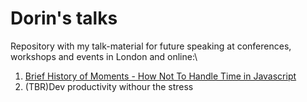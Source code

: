 # Dorin's talks
Repository with my talk-material for future speaking at conferences, workshops and events in London and online:\


1. [Brief History of Moments - How Not To Handle Time in Javascript](https://github.com/JestVA/talks/blob/main/Brief%20History%20of%20Moments%20-%20How%20Not%20to%20Handle%20Time%20in%20Javascript/howNotToHandleTimeInJavascript.pdf)
2. (TBR)Dev productivity withour the stress
